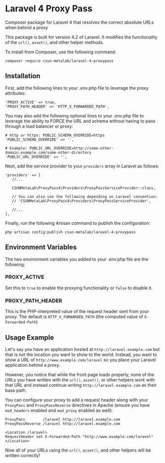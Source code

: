 # Laravel 4 Proxy Pass
Composer package for Laravel 4 that resolves the correct absolute URLs when behind a proxy

This package is built for version 4.2 of Laravel. It modifies the functionality
of the `url()`, `asset()`, and other helper methods.

To install from Composer, use the following command:

```
composer require csun-metalab/laravel-4-proxypass
```

## Installation

First, add the following lines to your .env.php file to leverage the proxy attributes:

```
'PROXY_ACTIVE' => true,
'PROXY_PATH_HEADER' => 'HTTP_X_FORWARDED_PATH',
```

You may also add the following optional lines to your .env.php file to leverage the ability to FORCE the URL and schema without having to pass through a load balancer or proxy:

```
# http or https: PUBLIC_SCHEMA_OVERRIDE=https
'PUBLIC_SCHEMA_OVERRIDE' => '',

# Example: PUBLIC_URL_OVERRIDE=http://some-other-domain.example.com/some-other-directory
'PUBLIC_URL_OVERRIDE' => '',
```

Next, add the service provider to your `providers` array in Laravel as follows:

```
'providers' => [
   //...

   CSUNMetaLab\ProxyPass4\Providers\ProxyPassServiceProvider::class,

   // You can also use the following depending on Laravel convention:
   // 'CSUNMetaLab\ProxyPass4\Providers\ProxyPassServiceProvider',

   //...
],
```

Finally, run the following Artisan command to publish the configuration:

```
php artisan config:publish csun-metalab/laravel-4-proxypass
```

## Environment Variables

The two environment variables you added to your .env.php file are the following:

### PROXY_ACTIVE

Set this to `true` to enable the proxying functionality or `false` to disable it.

### PROXY_PATH_HEADER

This is the PHP-interpreted value of the request header sent from your proxy. The
default is `HTTP_X_FORWARDED_PATH` (the computed value of `X-Forwarded-Path`)

## Usage Example

Let's say you have an application hosted at `http://laravel.example.com` but that is
not the location you want to show to the world. Instead, you want to show a URL of
`http://www.example.com/laravel` so you place your Laravel application behind a proxy.

However, you notice that while the front page loads properly, none of the URLs you
have written with the `url()`, `asset()`, or other helpers work with that URL and instead
continue writing `http://laravel.example.com` as their base path.

You can configure your proxy to add a request header along with your `ProxyPass` and
`ProxyPassReverse` directives in Apache (ensure you have `mod_headers` enabled and
`mod_proxy` enabled as well):

```
ProxyPass        /laravel http://laravel.example.com
ProxyPassReverse /laravel http://laravel.example.com

<Location /laravel>
RequestHeader set X-Forwarded-Path "http://www.example.com/laravel"
</Location>
```

Now all of your URLs using the `url()`, `asset()`, and other helpers will be written
correctly!
